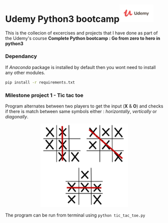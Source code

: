 # Udemy Python3 bootcamp<img src="https://github.com/sooraj-sudhakar/Udemy-python3-bootcamp/blob/master/default-meta-image.png" width="108">

This is the collecion of excercises and projects that I have done as part of the Udemy's  course **Complete Python bootcamp : Go from zero to hero in python3**

### Dependancy
If *Anaconda* package is installed by default then you wont need to install any other modules. 
```sh
pip install -r requirements.txt

```
### Milestone project 1 - Tic tac toe
Program alternates between two players to get the input (**X** & **O**) and checks if there is match between same symbols either : *horizontally*, *vertically* or *diagonally*.

<p align="center">
<img src="https://github.com/sooraj-sudhakar/Udemy-python3-bootcamp/blob/master/tictactoe%20_combo.png" width="278">
</p>

The program can be run from terminal using `python tic_tac_toe.py`
